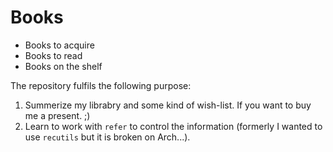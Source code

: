# Books

* Books to acquire
* Books to read
* Books on the shelf


The repository fulfils the following purpose:

1. Summerize my librabry and some kind of wish-list. If you want to buy me a present. ;)
2. Learn to work with `refer` to control the information (formerly I wanted to use `recutils` but it is broken on Arch...).
